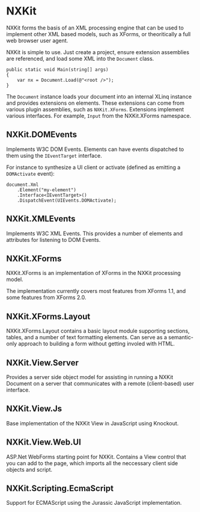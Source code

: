 NXKit
==========

NXKit forms the basis of an XML processing engine that can be used to implement other XML based models, such as XForms, or theoritically a full web browser user agent.

NXKit is simple to use. Just create a project, ensure extension assemblies are referenced, and load some XML into the `Document` class.

    public static void Main(string[] args)
    {
        var nx = Document.Load(@"<root />");
    }

The `Document` instance loads your document into an internal XLinq instance and provides extensions on elements. These extensions can come from various plugin assemblies, such as `NXKit.XForms`.
Extensions implement various interfaces. For example, `Input` from the NXKit.XForms namespace.


NXKit.DOMEvents
----------

Implements W3C DOM Events. Elements can have events dispatched to them using the `IEventTarget` interface.

For instance to synthesize a UI client or activate (defined as emitting a `DOMActivate` event):

    document.Xml
        .Element("my-element")
        .Interface<IEventTarget>()
        .DispatchEvent(UIEvents.DOMActivate);


NXKit.XMLEvents
----------

Implements W3C XML Events. This provides a number of elements and attributes for listening to DOM Events.


NXKit.XForms
----------

NXKit.XForms is an implementation of XForms in the NXKit processing model.

The implementation currently covers most features from XForms 1.1, and some features from XForms 2.0.


NXKit.XForms.Layout
----------

NXKit.XForms.Layout contains a basic layout module supporting sections, tables, and a number of text formatting elements. Can serve as a semantic-only approach to building a form without getting involed with HTML.


NXKit.View.Server
----------

Provides a server side object model for assisting in running a NXKit Document on a server that communicates with a remote (client-based) user interface.


NXKit.View.Js
----------

Base implementation of the NXKit View in JavaScript using Knockout.


NXKit.View.Web.UI
----------

ASP.Net WebForms starting point for NXKit. Contains a View control that you can add to the page, which imports all the neccessary client side objects and script.


NXKit.Scripting.EcmaScript
----------

Support for ECMAScript using the Jurassic JavaScript implementation.
